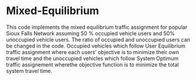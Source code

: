 # Mixed-Equilibrium

This code implements the mixed equilibrium traffic assignment for popular Sioux Falls Network assuming 50 % occupied vehicle users and 50%  unoccupied vehicle users. The ratio of occupied and unoccupied users can be changed in the code. Occupied vehicles which follow User Equilibrium traffic assignment where each users’ objective is to minimize their own travel time and the unoccupied vehicles which follow System Optimum traffic assignement wherethe objective function is to minimize the total system travel time. 

